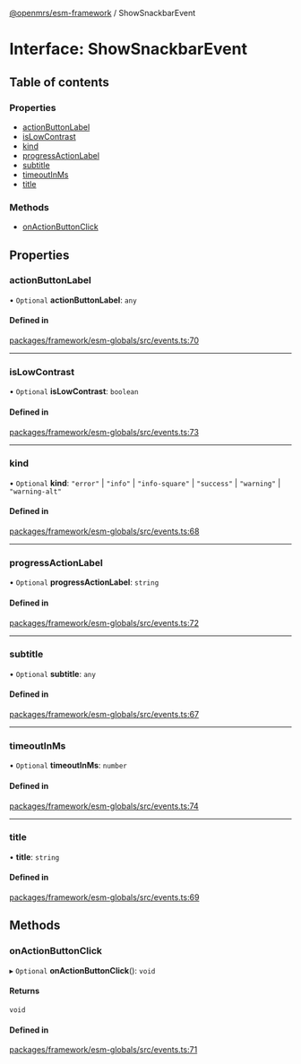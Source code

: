 [@openmrs/esm-framework](../API.md) / ShowSnackbarEvent

# Interface: ShowSnackbarEvent

## Table of contents

### Properties

- [actionButtonLabel](ShowSnackbarEvent.md#actionbuttonlabel)
- [isLowContrast](ShowSnackbarEvent.md#islowcontrast)
- [kind](ShowSnackbarEvent.md#kind)
- [progressActionLabel](ShowSnackbarEvent.md#progressactionlabel)
- [subtitle](ShowSnackbarEvent.md#subtitle)
- [timeoutInMs](ShowSnackbarEvent.md#timeoutinms)
- [title](ShowSnackbarEvent.md#title)

### Methods

- [onActionButtonClick](ShowSnackbarEvent.md#onactionbuttonclick)

## Properties

### actionButtonLabel

• `Optional` **actionButtonLabel**: `any`

#### Defined in

[packages/framework/esm-globals/src/events.ts:70](https://github.com/openmrs/openmrs-esm-core/blob/main/packages/framework/esm-globals/src/events.ts#L70)

___

### isLowContrast

• `Optional` **isLowContrast**: `boolean`

#### Defined in

[packages/framework/esm-globals/src/events.ts:73](https://github.com/openmrs/openmrs-esm-core/blob/main/packages/framework/esm-globals/src/events.ts#L73)

___

### kind

• `Optional` **kind**: ``"error"`` \| ``"info"`` \| ``"info-square"`` \| ``"success"`` \| ``"warning"`` \| ``"warning-alt"``

#### Defined in

[packages/framework/esm-globals/src/events.ts:68](https://github.com/openmrs/openmrs-esm-core/blob/main/packages/framework/esm-globals/src/events.ts#L68)

___

### progressActionLabel

• `Optional` **progressActionLabel**: `string`

#### Defined in

[packages/framework/esm-globals/src/events.ts:72](https://github.com/openmrs/openmrs-esm-core/blob/main/packages/framework/esm-globals/src/events.ts#L72)

___

### subtitle

• `Optional` **subtitle**: `any`

#### Defined in

[packages/framework/esm-globals/src/events.ts:67](https://github.com/openmrs/openmrs-esm-core/blob/main/packages/framework/esm-globals/src/events.ts#L67)

___

### timeoutInMs

• `Optional` **timeoutInMs**: `number`

#### Defined in

[packages/framework/esm-globals/src/events.ts:74](https://github.com/openmrs/openmrs-esm-core/blob/main/packages/framework/esm-globals/src/events.ts#L74)

___

### title

• **title**: `string`

#### Defined in

[packages/framework/esm-globals/src/events.ts:69](https://github.com/openmrs/openmrs-esm-core/blob/main/packages/framework/esm-globals/src/events.ts#L69)

## Methods

### onActionButtonClick

▸ `Optional` **onActionButtonClick**(): `void`

#### Returns

`void`

#### Defined in

[packages/framework/esm-globals/src/events.ts:71](https://github.com/openmrs/openmrs-esm-core/blob/main/packages/framework/esm-globals/src/events.ts#L71)
